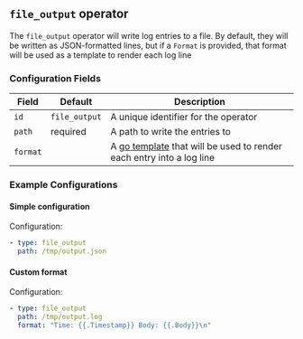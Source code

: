 ## `file_output` operator

The `file_output` operator will write log entries to a file. By default, they will be written as JSON-formatted lines, but if a `Format` is provided, that format will be used as a template to render each log line

### Configuration Fields

| Field    | Default       | Description                                                                                                   |
| ---      | ---           | ---                                                                                                           |
| `id`     | `file_output` | A unique identifier for the operator                                                                          |
| `path`   | required      | A path to write the entries to                                                                                |
| `format` |               | A [go template](https://golang.org/pkg/text/template/) that will be used to render each entry into a log line |


### Example Configurations

#### Simple configuration

Configuration:
```yaml
- type: file_output
  path: /tmp/output.json
```

#### Custom format

Configuration:
```yaml
- type: file_output
  path: /tmp/output.log
  format: "Time: {{.Timestamp}} Body: {{.Body}}\n"
```

